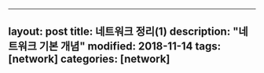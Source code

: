 
---
layout: post
title: 네트워크 정리(1)
description: "네트워크 기본 개념"
modified: 2018-11-14
tags: [network]
categories: [network]
---
